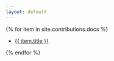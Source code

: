 ```yaml
---
layout: default
---
```


{% for item in site.contributions.docs %}
<ul><li><a href="{{ item.url }}">{{ item.title }}</a></li></ul>
{% endfor %}
